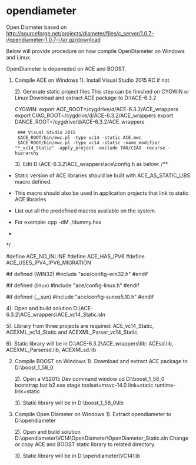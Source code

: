 # opendiameter
Open Diameter based on http://sourceforge.net/projects/diameter/files/c_server/1.0.7-i/opendiameter-1.0.7-i.tar.gz/download

Below will provide procedure on how compile OpenDiameter on Windows and Linux.

OpenDiameter is depeneded on ACE and BOOST.

1. Compile ACE on Windows
   1). Install Visual Studio 2015 RC if not
   
   2). Generate static project files
      This step can be finished on CYGWIN or Linux
      Download and extract ACE package to D:\ACE-6.3.2 
      
      CYGWIN:
        export ACE_ROOT=/cygdrive/d/ACE-6.3.2/ACE_wrappers
        export CIAO_ROOT=/cygdrive/d/ACE-6.3.2/ACE_wrappers
        export DANCE_ROOT=/cygdrive/d/ACE-6.3.2/ACE_wrappers

        ### Visual Studio 2015
        $ACE_ROOT/bin/mwc.pl -type vc14 -static ACE.mwc
        $ACE_ROOT/bin/mwc.pl -type vc14 -static -name_modifier "*_vc14_Static" -apply_project -exclude TAO/CIAO -recurse -hierarchy
   
   3). Edit D:\ACE-6.3.2\ACE_wrappers\ace\config.h as below:
/**
 * Static version of ACE libraries should be built with ACE_AS_STATIC_LIBS macro defined.
 * This macro should also be used in application projects that link to static ACE libraries

 * List out all the predefined macros available on the system.
 * For example: cpp -dM ./dummy.hxx
 *
 */

#define ACE_NO_INLINE
#define ACE_HAS_IPV6
#define ACE_USES_IPV4_IPV6_MIGRATION

#if defined (WIN32)
#include "ace/config-win32.h"
#endif

#if defined (linux)
#include "ace/config-linux.h"
#endif

#if defined (__sun)
#include "ace/config-sunos5.10.h"
#endif

   4). Open and build solution D:\ACE-6.3.2\ACE_wrappers\ACE_vc14_Static.sln
   
   5). Library from three projects are required: ACE_vc14_Static, ACEXML_vc14_Static and ACEXML_Parser_vc14_Static.
   
   6). Static library will be in D:\ACE-6.3.2\ACE_wrappers\lib: ACEsd.lib, ACEXML_Parsersd.lib, ACEXMLsd.lib

2. Compile BOOST on Windows
   1). Download and extract ACE package to D:\boost_1_58_0
   
   2). Open a VS2015 Dev command window
       cd D:\boost_1_58_0
       bootstrap.bat
       b2.exe stage toolset=msvc-14.0 link=static runtime-link=static

   3). Static library will be in D:\boost_1_58_0\lib
   

3. Compile Open Diameter on Windows
   1). Extract opendiameter to D:\opendiameter

   2). Open and build solution D:\opendiameter\VC14\OpenDiameter\OpenDiameter_Static.sln
       Change or copy ACE and BOOST static library to related directory.

   3). Static library will be in D:\opendiameter\VC14\lib


